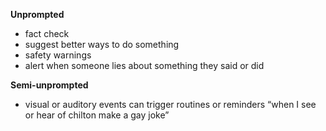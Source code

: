 **Unprompted**

- fact check
- suggest better ways to do something
- safety warnings
- alert when someone lies about something they said or did

**Semi-unprompted**

- visual or auditory events can trigger routines or reminders “when I see or hear of chilton make a gay joke”